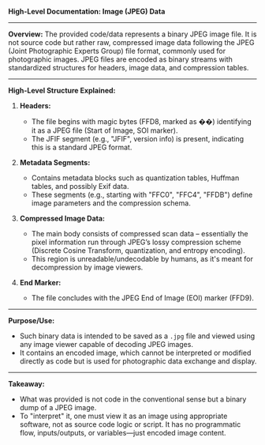 **High-Level Documentation: Image (JPEG) Data**

---

**Overview:**
The provided code/data represents a binary JPEG image file. It is not source code but rather raw, compressed image data following the JPEG (Joint Photographic Experts Group) file format, commonly used for photographic images. JPEG files are encoded as binary streams with standardized structures for headers, image data, and compression tables.

---

**High-Level Structure Explained:**

1. **Headers:**
   - The file begins with magic bytes (FFD8, marked as ��) identifying it as a JPEG file (Start of Image, SOI marker).
   - The JFIF segment (e.g., "JFIF", version info) is present, indicating this is a standard JPEG format.

2. **Metadata Segments:**
   - Contains metadata blocks such as quantization tables, Huffman tables, and possibly Exif data.
   - These segments (e.g., starting with "FFC0", "FFC4", "FFDB") define image parameters and the compression schema.

3. **Compressed Image Data:**
   - The main body consists of compressed scan data – essentially the pixel information run through JPEG’s lossy compression scheme (Discrete Cosine Transform, quantization, and entropy encoding).
   - This region is unreadable/undecodable by humans, as it's meant for decompression by image viewers.

4. **End Marker:**
   - The file concludes with the JPEG End of Image (EOI) marker (FFD9).
   
---

**Purpose/Use:**

- Such binary data is intended to be saved as a `.jpg` file and viewed using any image viewer capable of decoding JPEG images.
- It contains an encoded image, which cannot be interpreted or modified directly as code but is used for photographic data exchange and display.

---

**Takeaway:**

- What was provided is not code in the conventional sense but a binary dump of a JPEG image.
- To "interpret" it, one must view it as an image using appropriate software, not as source code logic or script. It has no programmatic flow, inputs/outputs, or variables—just encoded image content.